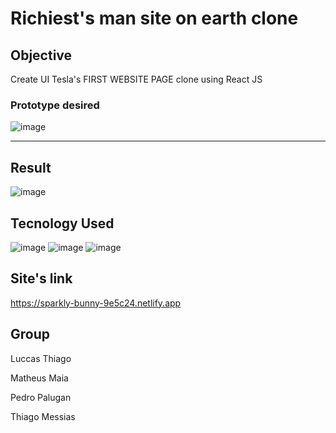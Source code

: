 # Richiest's man site on earth clone

## Objective

Create UI Tesla's FIRST WEBSITE PAGE clone using React JS 

<b><h3>Prototype desired</h3></b>

![image](https://user-images.githubusercontent.com/88800549/159143468-0fa9a533-49b3-47c0-8ae9-0c6ca852cc44.png)

<hr>

## Result

![image](https://user-images.githubusercontent.com/88800549/159143485-bacb26ae-a61d-4e42-9d31-ae0d370c77bb.png)



## Tecnology Used


  
![image](https://user-images.githubusercontent.com/88800549/159143355-e3b4be1c-9bba-4714-b73e-5c4103bf0940.png) ![image](https://user-images.githubusercontent.com/88800549/159143326-269d7d5c-df6c-4d4c-bc15-cd3100258c07.png) ![image](https://user-images.githubusercontent.com/88800549/159143342-cfac52d7-1af9-4c39-8761-38ed94afd6f0.png)
  
## Site's link

<a target="_blank">https://sparkly-bunny-9e5c24.netlify.app</a>


## Group

Luccas Thiago

Matheus Maia

Pedro Palugan

Thiago Messias

